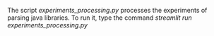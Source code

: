 The script _experiments_processing.py_ processes the experiments of parsing java libraries.
To run it, type the command _streamlit run experiments_processing.py_
